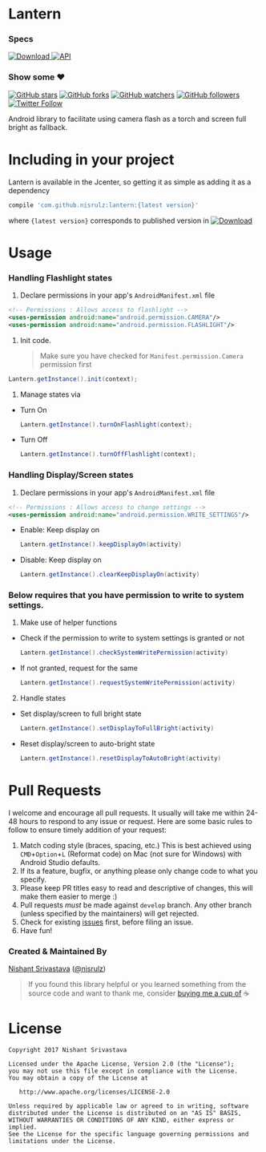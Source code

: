 # Lantern

### Specs
[ ![Download](https://api.bintray.com/packages/nisrulz/maven/com.github.nisrulz%3Alantern/images/download.svg) ](https://bintray.com/nisrulz/maven/com.github.nisrulz%3Alantern/_latestVersion) [![API](https://img.shields.io/badge/API-14%2B-orange.svg?style=flat)](https://android-arsenal.com/api?level=14)

### Show some :heart:
[![GitHub stars](https://img.shields.io/github/stars/nisrulz/lantern.svg?style=social&label=Star)](https://github.com/nisrulz/lantern) [![GitHub forks](https://img.shields.io/github/forks/nisrulz/lantern.svg?style=social&label=Fork)](https://github.com/nisrulz/lantern/fork) [![GitHub watchers](https://img.shields.io/github/watchers/nisrulz/lantern.svg?style=social&label=Watch)](https://github.com/nisrulz/lantern) [![GitHub followers](https://img.shields.io/github/followers/nisrulz.svg?style=social&label=Follow)](https://github.com/nisrulz/lantern)  
[![Twitter Follow](https://img.shields.io/twitter/follow/nisrulz.svg?style=social)](https://twitter.com/nisrulz)

Android library to facilitate using camera flash as a torch and screen full bright as fallback.

# Including in your project
Lantern is available in the Jcenter, so getting it as simple as adding it as a dependency
```gradle
compile 'com.github.nisrulz:lantern:{latest version}'
```
where `{latest version}` corresponds to published version in [ ![Download](https://api.bintray.com/packages/nisrulz/maven/com.github.nisrulz%3Alantern/images/download.svg) ](https://bintray.com/nisrulz/maven/com.github.nisrulz%3Alantern/_latestVersion)

# Usage

### Handling Flashlight states

1. Declare permissions in your app's `AndroidManifest.xml` file

  ```xml
  <!-- Permissions : Allows access to flashlight -->
  <uses-permission android:name="android.permission.CAMERA"/>
  <uses-permission android:name="android.permission.FLASHLIGHT"/>
  ```

1. Init code.
   > Make sure you have checked for `Manifest.permission.Camera` permission first

  ```java
  Lantern.getInstance().init(context);
  ```
1. Manage states via
  + Turn On

    ```java
    Lantern.getInstance().turnOnFlashlight(context);
    ```
  + Turn Off

    ```java
    Lantern.getInstance().turnOffFlashlight(context);
    ```

### Handling Display/Screen states

1. Declare permissions in your app's `AndroidManifest.xml` file

  ```xml
  <!-- Permissions : Allows access to change settings -->
  <uses-permission android:name="android.permission.WRITE_SETTINGS"/>
  ```

+ Enable: Keep display on

  ```java
  Lantern.getInstance().keepDisplayOn(activity)
  ```

+ Disable: Keep display on

  ```java
  Lantern.getInstance().clearKeepDisplayOn(activity)
  ```

### Below requires that you have permission to write to system settings.
1. Make use of helper functions

  + Check if the permission to write to system settings is granted or not

    ```java
    Lantern.getInstance().checkSystemWritePermission(activity)
    ```
  + If not granted, request for the same

    ```java
    Lantern.getInstance().requestSystemWritePermission(activity)
    ```

2. Handle states

  + Set display/screen to full bright state

    ```java
    Lantern.getInstance().setDisplayToFullBright(activity)
    ```

  + Reset display/screen to auto-bright state

    ```java
    Lantern.getInstance().resetDisplayToAutoBright(activity)
    ```


# Pull Requests
I welcome and encourage all pull requests. It usually will take me within 24-48 hours to respond to any issue or request. Here are some basic rules to follow to ensure timely addition of your request:
  1. Match coding style (braces, spacing, etc.) This is best achieved using `CMD`+`Option`+`L` (Reformat code) on Mac (not sure for Windows) with Android Studio defaults.
  2. If its a feature, bugfix, or anything please only change code to what you specify.
  3. Please keep PR titles easy to read and descriptive of changes, this will make them easier to merge :)
  4. Pull requests _must_ be made against `develop` branch. Any other branch (unless specified by the maintainers) will get rejected.
  5. Check for existing [issues](https://github.com/nisrulz/lantern/issues) first, before filing an issue.
  6. Have fun!

### Created & Maintained By
[Nishant Srivastava](https://github.com/nisrulz) ([@nisrulz](https://www.twitter.com/nisrulz))

> If you found this library helpful or you learned something from the source code and want to thank me, consider [buying me a cup of](https://www.paypal.me/nisrulz/5) :coffee:

License
=======

    Copyright 2017 Nishant Srivastava

    Licensed under the Apache License, Version 2.0 (the "License");
    you may not use this file except in compliance with the License.
    You may obtain a copy of the License at

       http://www.apache.org/licenses/LICENSE-2.0

    Unless required by applicable law or agreed to in writing, software
    distributed under the License is distributed on an "AS IS" BASIS,
    WITHOUT WARRANTIES OR CONDITIONS OF ANY KIND, either express or implied.
    See the License for the specific language governing permissions and
    limitations under the License.

